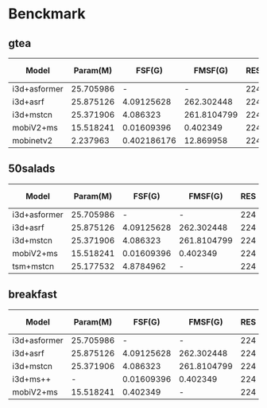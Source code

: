 # Benckmark
## gtea

| Model         | Param(M)  | FSF(G)        | FMSF(G)     | RES   | FRAMES | FPS | AUC      | F1@0.10   | F1@0.25   | F1@0.5    | Acc      | Edit     | mAP@0.5  | avgmAP   | pre-train    | split-train |
| -----         | -----     |   -----       | -----       | ----- | -----  | --- | -----    | -----     | -----     | -----     | -----    | -----    | -----    |  -----   | -----        | -----       |
| i3d+asformer  | 25.705986 | -             | -           | 224   |  1x64  | -   | -        | 90.1000%  | 88.8000%  | 79.2000%  | 79.7000% | 84.6000% | -        | -        | Kinetics-400 | yes         |
| i3d+asrf      | 25.875126 | 4.09125628    | 262.302448  | 224   |  1x64  | -   | -        | 89.4000%  | 87.8000%  | 79.8000%  | 77.3000% | 83.7000% | -        | -        | Kinetics-400 | yes         |
| i3d+mstcn     | 25.371906 | 4.086323      | 261.8104799 | 224   |  1x64  | -   | 82.9200% | 87.5000%  | 85.4000%  | 74.6000%  | 79.2000% | 81.4000% | 64.4500% | -        | Kinetics-400 | yes         |
| mobiV2+ms     | 15.518241 | 0.01609396    | 0.402349    | 224   |  1x30  | -   | 76.5571% | 82.7839%  | 79.1209%  | 68.8645%  | 76.3886% | 75.4410% | 58.7359% | 32.7357% | ImageNet1000 | no          |
| mobinetv2     | 2.237963  | 0.402186176   | 12.869958   | 224   |  1x30  | -   | 51.4515% | 30.5419%  | 23.6453%  | 14.2857%  | 40.9440% | 32.2529% | 9.1814%  | 3.5182%  | ImageNet1000 | no          |

## 50salads

| Model         | Param(M)  | FSF(G)        | FMSF(G)     | RES   | FRAMES | FPS | AUC      | F1@0.10   | F1@0.25   | F1@0.5    | Acc      | Edit     | mAP@0.5  | avgmAP   | pre-train    | split-train |
| -----         | -----     |   -----       | -----       | ----- | -----  | --- | -----    | -----     | -----     | -----     | -----    | -----    | -----    |  -----   | -----        | -----       |
| i3d+asformer  | 25.705986 | -             | -           | 224   |  1x64  | -   | -        | 85.1000%  | 83.4000%  | 76.0000%  | 85.6000% | 79.6000% | -        | -        | Kinetics-400 | yes         |
| i3d+asrf      | 25.875126 | 4.09125628    | 262.302448  | 224   |  1x64  | -   | -        | 84.9000%  | 83.5000%  | 77.3000%  | 84.5000% | 79.3000% | -        | -        | Kinetics-400 | yes         |
| i3d+mstcn     | 25.371906 | 4.086323      | 261.8104799 | 224   |  1x64  | -   | -        | 76.3000%  | 74.0000%  | 64.5000%  | 80.7000% | 67.9000% | -        | -        | Kinetics-400 | yes         |
| mobiV2+ms     | 15.518241 | 0.01609396    | 0.402349    | 224   |  1x30  | -   | 77.9101% | 66.1818%  | 62.9091%  | 56.3636%  | 81.1014% | 56.2990% | 67.7964% | 42.2856% | ImageNe1000  | no          |
| tsm+mstcn     | 25.177532 | 4.8784962     | -           | 224   |  1x30  | -   | 76.2602% | 67.1560%  | 65.3211%  | 55.4128%  | 84.2123& | 57.7032% | 66.9675% | 44.8097% | ImageNe1000  | no          |


## breakfast

| Model         | Param(M)  | FSF(G)        | FMSF(G)     | RES   | FRAMES | FPS | AUC      | F1@0.10   | F1@0.25   | F1@0.5    | Acc      | Edit     | mAP@0.5  | avgmAP   | pre-train    | split-train |
| -----         | -----     |   -----       | -----       | ----- | -----  | --- | -----    | -----     | -----     | -----     | -----    | -----    | -----    |  -----   | -----        | -----       |
| i3d+asformer  | 25.705986 | -             | -           | 224   |  1x64  | -   | -        | 76.0000%  | 70.6000%  | 57.4000%  | 73.5000% | 75.0000% | -        | -        | Kinetics-400 | yes         |
| i3d+asrf      | 25.875126 | 4.09125628    | 262.302448  | 224   |  1x64  | -   | -        | 75.3000%  | 68.9000%  | 56.1000%  | 67.6000% | 72.4000% | -        | -        | Kinetics-400 | yes         |
| i3d+mstcn     | 25.371906 | 4.086323      | 261.8104799 | 224   |  1x64  | -   | -        | 52.6000%  | 48.1000%  | 37.9000%  | 66.3000% | 61.7000% | -        | -        | Kinetics-400 | yes         |
| i3d+ms++      | -         | 0.01609396    | 0.402349    | 224   |  1x64  | -   | -        | 63.3000%  | 57.7000%  | 44.5000%  | 67.3000% | 64.5000% | -        | -        | Kinetics-400 | yes         |
| mobiV2+ms     | 15.518241 | 0.402349      | -           | 224   |  1x30  | -   | -        | -         | -         | -         | -        | -        | -        | -        | ImageNet1000 | no          |